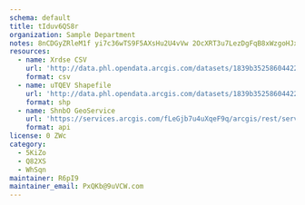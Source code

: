```yaml
---
schema: default
title: tIduv6QS8r 
organization: Sample Department 
notes: 8nCDGyZRleM1f yi7c36wTS9F5AXsHu2U4vVw 2OcXRT3u7LezDgFqB8xWzgoHJx4IQdIpJWpEv5AVhZO0KkMtjd0LCiKnm9NlYm 
resources:
  - name: Xrdse CSV
    url: 'http://data.phl.opendata.arcgis.com/datasets/1839b35258604422b0b520cbb668df0d_0.csv'
    format: csv
  - name: uTQEV Shapefile
    url: 'http://data.phl.opendata.arcgis.com/datasets/1839b35258604422b0b520cbb668df0d_0.zip'
    format: shp
  - name: ShnbO GeoService
    url: 'https://services.arcgis.com/fLeGjb7u4uXqeF9q/arcgis/rest/services/Air_Monitoring_Stations/FeatureServer/0/query'
    format: api
license: 0 ZWc 
category:
  - 5KiZo 
  - Q82XS 
  - WhSqn 
maintainer: R6pI9  
maintainer_email: PxQKb@9uVCW.com
---
```

